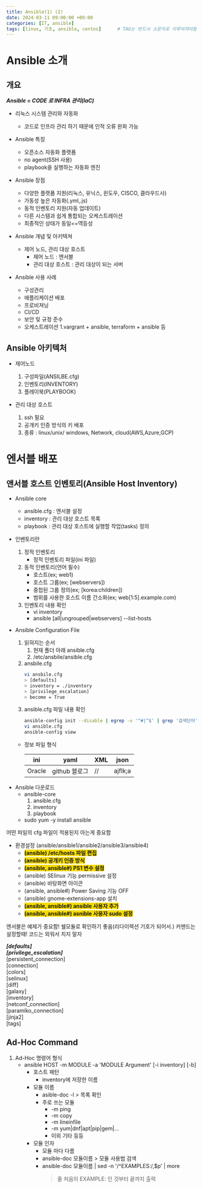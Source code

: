 ```yaml
---
title: Ansible(1) (2)
date: 2024-03-11 09:00:00 +09:00
categories: [IT, ansible]
tags: [linux, 기초, ansible, centos]		# TAG는 반드시 소문자로 이루어져야함!
---
```

# Ansible 소개
## 개요
***Ansible = CODE 로 INFRA 관리(IaC)***
- 리눅스 시스템 관리와 자동화
    - 코드로 인프라 관리 하기 때문에 인적 오류 완화 가능
- Ansible 특징
    - 오픈소스 자동화 플랫폼
    - no agent(SSH 사용)
    - playbook을 실행하는 자동화 엔진
- Ansible 장점
    - 다양한 플랫폼 지원(리눅스, 유닉스, 윈도우, CISCO, 클라우드사)
    - 가동성 높은 자동화(.yml,.js)
    - 동적 인벤토리 지원(자동 업데이트)
    - 다른 시스템과 쉽게 통합되는 오케스트레이션
    - 최종적인 상태가 동일==역등성

- Ansible 개념 및 아키텍쳐
    - 제어 노드, 관리 대상 호스트
        - 제어 노드 : 앤서블 
        - 관리 대상 호스트 : 관리 대상이 되는 서버

- Ansible 사용 사례
    - 구성관리
    - 애플리케이션 배포
    - 프로비져닝
    - CI/CD
    - 보안 및 규정 준수
    - 오케스트레이션
        1.vargrant + ansible, terraform + ansible 등

## Ansible 아키텍처
- 제어노드 
    1. 구성파일(ANSILBE.cfg)
    2. 인벤토리(INVENTORY)
    3. 플레이북(PLAYBOOK)
    
    
- 관리 대상 호스트
    1. ssh 필요
    2. 공개키 인증 방식의 키 배포
    3. 종류 : linux/unix/ windows, Network, cloud(AWS,Azure,GCP)

# 엔서블 배포
## 앤서블 호스트 인벤토리(Ansible Host Inventory)
* Ansible core
	- ansible.cfg	: 앤서블 설정
	- inventory	: 관리 대상 호스트 목록
	- playbook 	: 관리 대상 호스트에 실행할 작업(tasks) 정의

* 인벤토리란
    1. 정적 인벤토리
       - 정적 인벤토리 파일(ini 파일)
    1. 동적 인벤토리(언어 필수)
        - 호스트(ex; web1)
        - 호스트 그룹(ex; [webservers])
        - 중첩된 그룹 정의(ex; [korea:children])
        - 범위를 사용한 호스트 이름 간소화(ex; web[1:5].example.com)
    1. 인벤토리 내용 확인
        - vi inventory
        - ansible [all|ungrouped|webservers] --list-hosts

* Ansible Configuration File
    1. 읽혀지는 순서
        1. 현재 폴더 아래 ansible.cfg
        2. /etc/ansbile/ansible.cfg
    2. ansbile.cfg
        ```bash
        vi ansbile.cfg
        > [defaults]
        > inventory = ./inventory
        > [privilege_escalation]
        > become = True
        ```
    3. ansible.cfg 파일 내용 확인
        ```bash
        ansible-config init --disable | egrep -v '^#|^$' | grep '검색단어'
        vi ansible.cfg
        ansible-config view
        ```

    - 정보 파일 형식

        |ini|yaml|XML|json|
        |---|---|---|---|
        |Oracle|github 블로그|//|ajflk;a|

- Ansible 다운로드
    - ansible-core
        1. ansible.cfg
        2. inventory 
        3. playbook
    - sudo yum -y install ansible

어떤 파일의 cfg 파일이 적용된지 아는게 중요함

- 환경설정 (ansible/ansible1/ansible2/ansible3/ansible4) 
    - <span style="background-color:#F5DB00">**(ansible) /etc/hosts 파일 편집** <span>
    - <span style="background-color:#F5DB00">**(ansible) 공개키 인증 방식**  <span>
    - <span style="background-color:#F5DB00">**(ansible, ansible#) PS1 변수 설정**<span>
    - (ansible) SElinux 기능 permissive 설정
    - (ansible) 바탕화면 아이콘
    - (ansible, ansible#) Power Saving 기능 OFF
    - (ansible) gnome-extensions-app 설치
    - <span style="background-color:#F5DB00">**(ansible, ansible#) ansible 사용자 추가**<span>
    - <span style="background-color:#F5DB00">**(ansible, ansible#) asnible 사용자 sudo 설정**<span>

엔서블은 예제가 중요함! 쉘모듈로 확인하기 좋음(리다이렉션 기호가 되어서.) 커맨드는 설정할때! 코드는 외워서 치지 말자

***[defaults]***   
***[privilege_escalation]***  
[persistent_connection]    
[connection]  
[colors]  
[selinux]   
[diff]    
[galaxy]    
[inventory]    
[netconf_connection]    
[paramiko_connection]    
[jinja2]    
[tags]    


## Ad-Hoc Command
1. Ad-Hoc 명령어 형식
    - ansible HOST -m MODULE -a 'MODULE Argument' [-i inventory] [-b]
        - 호스트 패턴
            - inventory에 저장한 이름
        - 모듈 이름
            - asible-doc -l > 목록 확인
            - 주로 쓰는 모듈
                - -m ping
                - -m copy
                - -m lineinfile
                - -m yum|dnf|apt|pip|gem|...
                - 이외 기타 등등
        - 모듈 인자
            - 모듈 마다 다름
            - ansible-doc 모듈이름 > 모듈 사용법 검색
            - ansible-doc 모듈이름 | sed -n '/^EXAMPLES:/,$p' | more   
                > 줄 처음이 EXAMPLE: 인 것부터 끝까지 출력